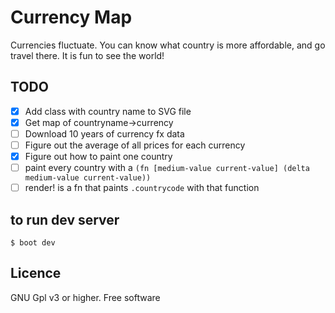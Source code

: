 # Currency Map
Currencies fluctuate. You can know what country is more affordable, and go travel there. It is fun to see the world!

## TODO

- [x] Add class with country name to SVG file
- [x] Get map of countryname->currency
- [ ] Download 10 years of currency fx data
- [ ] Figure out the average of all prices for each currency
- [x] Figure out how to paint one country
- [ ] paint every country with a `(fn [medium-value current-value] (delta medium-value current-value))`
- [ ] render! is a fn that paints `.countrycode` with that function

## to run dev server
`$ boot dev`

## Licence
GNU Gpl v3 or higher. Free software
